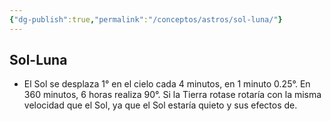 ```yaml
---
{"dg-publish":true,"permalink":"/conceptos/astros/sol-luna/"}
---
```



## Sol-Luna

- El Sol se desplaza 1° en el cielo cada 4 minutos, en 1 minuto 0.25°. En 360 minutos, 6 horas realiza 90°. Si la Tierra rotase rotaría con la misma velocidad que el Sol, ya que el Sol estaría quieto y sus efectos de.